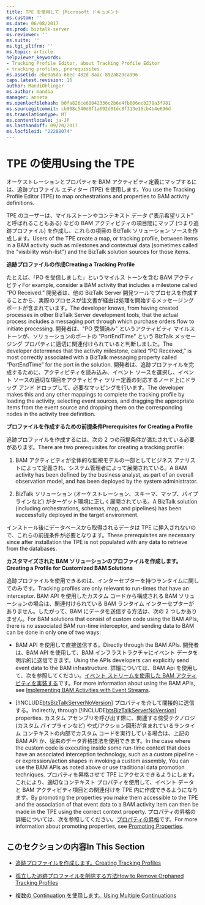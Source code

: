 ```yaml
---
title: TPE を使用して |Microsoft ドキュメント
ms.custom: ''
ms.date: 06/08/2017
ms.prod: biztalk-server
ms.reviewer: ''
ms.suite: ''
ms.tgt_pltfrm: ''
ms.topic: article
helpviewer_keywords:
- Tracking Profile Editor, about Tracking Profile Editor
- tracking profiles, prerequisites
ms.assetid: ebe9a5da-66ec-482d-8aac-892a829ca996
caps.latest.revision: 16
author: MandiOhlinger
ms.author: mandia
manager: anneta
ms.openlocfilehash: b0fa826ce68042336c2b6e4fb006ecb278a3f981
ms.sourcegitcommit: cb908c540d8f1a692d01dc8f313e16cb4b4e696d
ms.translationtype: MT
ms.contentlocale: ja-JP
ms.lasthandoff: 09/20/2017
ms.locfileid: "22288074"
---
```

# <a name="using-the-tpe"></a><span data-ttu-id="af2f6-102">TPE の使用</span><span class="sxs-lookup"><span data-stu-id="af2f6-102">Using the TPE</span></span>
<span data-ttu-id="af2f6-103">オーケストレーションとプロパティを BAM アクティビティ定義にマップするには、追跡プロファイル エディター (TPE) を使用します。</span><span class="sxs-lookup"><span data-stu-id="af2f6-103">You use the Tracking Profile Editor (TPE) to map orchestrations and properties to BAM activity definitions.</span></span>  
  
 <span data-ttu-id="af2f6-104">TPE のユーザーは、マイルストーンやコンテキスト データ ("表示希望リスト" と呼ばれることもある) などの BAM アクティビティの項目間にマップ (つまり追跡プロファイル) を作成し、これらの項目の BizTalk ソリューション ソースを作成します。</span><span class="sxs-lookup"><span data-stu-id="af2f6-104">Users of the TPE create a map, or tracking profile, between items in a BAM activity such as milestones and contextual data (sometimes called the "visibility wish-list") and the BizTalk solution sources for those items.</span></span>  
  
 <span data-ttu-id="af2f6-105">**追跡プロファイルの作成**</span><span class="sxs-lookup"><span data-stu-id="af2f6-105">**Creating a Tracking Profile**</span></span>  
  
 <span data-ttu-id="af2f6-106">たとえば、「PO を受信しました」というマイルス トーンを含む BAM アクティビティ</span><span class="sxs-lookup"><span data-stu-id="af2f6-106">For example, consider a BAM activity that includes a milestone called “PO Received.”</span></span> <span data-ttu-id="af2f6-107">開発者は、他の BizTalk Server 開発ツールでプロセスを作成することから、実際のプロセスが注文書が経由は処理を開始するメッセージング ポートが含まれています。</span><span class="sxs-lookup"><span data-stu-id="af2f6-107">The developer knows, from having created processes in other BizTalk Server development tools, that the actual process includes a messaging port through which purchase orders flow to initiate processing.</span></span> <span data-ttu-id="af2f6-108">開発者は、"PO 受領済み" というアクティビティ マイルストーンが、ソリューションのポートの "PortEndTime" という BizTalk メッセージング プロパティに適切に関連付けられていると判断しました。</span><span class="sxs-lookup"><span data-stu-id="af2f6-108">The developer determines that the activity milestone, called “PO Received,” is most correctly associated with a BizTalk messaging property called “PortEndTime” for the port in the solution.</span></span> <span data-ttu-id="af2f6-109">開発者は、追跡プロファイルを完成するために、アクティビティを読み込み、イベント ソースを選択し、イベント ソースの適切な項目をアクティビティ ツリー定義の対応するノード上にドラッグ アンド ドロップして、必要なマッピングを行います。</span><span class="sxs-lookup"><span data-stu-id="af2f6-109">The developer makes this and any other mappings to complete the tracking profile by loading the activity, selecting event sources, and dragging the appropriate items from the event source and dropping them on the corresponding nodes in the activity tree definition.</span></span>  
  
 <span data-ttu-id="af2f6-110">**プロファイルを作成するための前提条件**</span><span class="sxs-lookup"><span data-stu-id="af2f6-110">**Prerequisites for Creating a Profile**</span></span>  
  
 <span data-ttu-id="af2f6-111">追跡プロファイルを作成するには、次の 2 つの前提条件が満たされている必要があります。</span><span class="sxs-lookup"><span data-stu-id="af2f6-111">There are two prerequisites for creating a tracking profile:</span></span>  
  
1.  <span data-ttu-id="af2f6-112">BAM アクティビティが全体的な監視モデルの一部としてビジネス アナリストによって定義され、システム管理者によって展開されている。</span><span class="sxs-lookup"><span data-stu-id="af2f6-112">A BAM activity has been defined by the business analyst, as part of an overall observation model, and has been deployed by the system administrator.</span></span>  
  
2.  <span data-ttu-id="af2f6-113">BizTalk ソリューション (オーケストレーション、スキーマ、マップ、パイプラインなど) がターゲット環境に正しく展開されている。</span><span class="sxs-lookup"><span data-stu-id="af2f6-113">A BizTalk solution (including orchestrations, schemas, map, and pipelines) has been successfully deployed in the target environment.</span></span>  
  
 <span data-ttu-id="af2f6-114">インストール後にデータベースから取得されるデータは TPE に挿入されないので、これらの前提条件が必要となります。</span><span class="sxs-lookup"><span data-stu-id="af2f6-114">These prerequisites are necessary since after installation the TPE is not populated with any data to retrieve from the databases.</span></span>  
  
 <span data-ttu-id="af2f6-115">**カスタマイズされた BAM ソリューションのプロファイルを作成します。**</span><span class="sxs-lookup"><span data-stu-id="af2f6-115">**Creating a Profile for Customized BAM Solutions**</span></span>  
  
 <span data-ttu-id="af2f6-116">追跡プロファイルを使用できるのは、インターセプターを持つランタイムに関してのみです。</span><span class="sxs-lookup"><span data-stu-id="af2f6-116">Tracking profiles are only relevant to run-times that have an interceptor.</span></span> <span data-ttu-id="af2f6-117">BAM API を使用したカスタム コードから構成される BAM ソリューションの場合は、関連付けられている BAM ランタイム インターセプターがありません。したがって、BAM にデータを送信する方法は、次の 2 つしかありません。</span><span class="sxs-lookup"><span data-stu-id="af2f6-117">For BAM solutions that consist of custom code using the BAM APIs, there is no associated BAM run-time interceptor, and sending data to BAM can be done in only one of two ways:</span></span>  
  
-   <span data-ttu-id="af2f6-118">BAM API を使用して直接送信する。</span><span class="sxs-lookup"><span data-stu-id="af2f6-118">Directly through the BAM APIs.</span></span> <span data-ttu-id="af2f6-119">開発者は、BAM API を使用して、BAM インフラストラクチャにイベント データを明示的に送信できます。</span><span class="sxs-lookup"><span data-stu-id="af2f6-119">Using the APIs developers can explicitly send event data to the BAM infrastructure.</span></span> <span data-ttu-id="af2f6-120">詳細については、BAM Api を使用して、次を参照してください。[イベント ストリームを使用した BAM アクティビティを実装する](../core/implementing-bam-activities-with-event-streams.md)です。</span><span class="sxs-lookup"><span data-stu-id="af2f6-120">For more information about using the BAM APIs, see [Implementing BAM Activities with Event Streams](../core/implementing-bam-activities-with-event-streams.md).</span></span>  
  
-   <span data-ttu-id="af2f6-121">[!INCLUDE[btsBizTalkServerNoVersion](../includes/btsbiztalkservernoversion-md.md)] プロパティを介して間接的に送信する。</span><span class="sxs-lookup"><span data-stu-id="af2f6-121">Indirectly, through [!INCLUDE[btsBizTalkServerNoVersion](../includes/btsbiztalkservernoversion-md.md)] properties.</span></span> <span data-ttu-id="af2f6-122">カスタム アセンブリを呼び出す際に、関連する傍受テクノロジ (カスタム パイプラインなど) や式/アクション図形が含まれているランタイム コンテキストの内部でカスタム コードを実行している場合は、上記の BAM API か、従来のデータ昇格技法を使用できます。</span><span class="sxs-lookup"><span data-stu-id="af2f6-122">In the case where the custom code is executing inside some run-time context that does have an associated interception technology, such as a custom pipeline - or expression/action shapes in invoking a custom assembly, You can use the BAM APIs as noted above or use traditional data promotion techniques.</span></span> <span data-ttu-id="af2f6-123">プロパティを昇格させて TPE にアクセスできるようにします。これにより、適切なコンテキスト プロパティを使用して、イベント データと BAM アクティビティ項目との関連付けを TPE 内に作成できるようになります。</span><span class="sxs-lookup"><span data-stu-id="af2f6-123">By promoting the properties you make them accessible to the TPE and the association of that event data to a BAM activity item can then be made in the TPE using the correct context property.</span></span> <span data-ttu-id="af2f6-124">プロパティの昇格の詳細については、次を参照してください。[プロパティの昇格](../core/promoting-properties.md)です。</span><span class="sxs-lookup"><span data-stu-id="af2f6-124">For more information about promoting properties, see [Promoting Properties](../core/promoting-properties.md).</span></span>  
  
## <a name="in-this-section"></a><span data-ttu-id="af2f6-125">このセクションの内容</span><span class="sxs-lookup"><span data-stu-id="af2f6-125">In This Section</span></span>  
  
-   [<span data-ttu-id="af2f6-126">追跡プロファイルを作成します。</span><span class="sxs-lookup"><span data-stu-id="af2f6-126">Creating Tracking Profiles</span></span>](../core/creating-tracking-profiles.md)  
  
-   [<span data-ttu-id="af2f6-127">孤立した追跡プロファイルを削除する方法</span><span class="sxs-lookup"><span data-stu-id="af2f6-127">How to Remove Orphaned Tracking Profiles</span></span>](../core/how-to-remove-orphaned-tracking-profiles.md)  
  
-   [<span data-ttu-id="af2f6-128">複数の Continuation を使用します。</span><span class="sxs-lookup"><span data-stu-id="af2f6-128">Using Multiple Continuations</span></span>](../core/using-multiple-continuations.md)